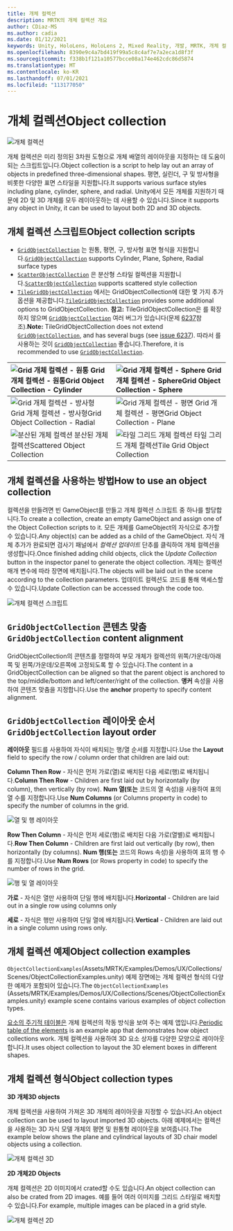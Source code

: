 ```yaml
---
title: 개체 컬렉션
description: MRTK의 개체 컬렉션 개요
author: CDiaz-MS
ms.author: cadia
ms.date: 01/12/2021
keywords: Unity, HoloLens, HoloLens 2, Mixed Reality, 개발, MRTK, 개체 컬렉션,
ms.openlocfilehash: 8390e9c4a7bd419f99a5c8c4af7e7a2eca1d8f3f
ms.sourcegitcommit: f338b1f121a10577bcce08a174e462cdc86d5874
ms.translationtype: MT
ms.contentlocale: ko-KR
ms.lasthandoff: 07/01/2021
ms.locfileid: "113177050"
---
```

# <a name="object-collection"></a><span data-ttu-id="c7b9e-104">개체 컬렉션</span><span class="sxs-lookup"><span data-stu-id="c7b9e-104">Object collection</span></span>

![개체 컬렉션](../images/object-collection/MRTK_ObjectCollection_Main.jpg)

<span data-ttu-id="c7b9e-106">개체 컬렉션은 미리 정의된 3차원 도형으로 개체 배열의 레이아웃을 지정하는 데 도움이 되는 스크립트입니다.</span><span class="sxs-lookup"><span data-stu-id="c7b9e-106">Object collection is a script to help lay out an array of objects in predefined three-dimensional shapes.</span></span> <span data-ttu-id="c7b9e-107">평면, 실린더, 구 및 방사형을 비롯한 다양한 표면 스타일을 지원합니다.</span><span class="sxs-lookup"><span data-stu-id="c7b9e-107">It supports various surface styles including plane, cylinder, sphere, and radial.</span></span> <span data-ttu-id="c7b9e-108">Unity에서 모든 개체를 지원하기 때문에 2D 및 3D 개체를 모두 레이아웃하는 데 사용할 수 있습니다.</span><span class="sxs-lookup"><span data-stu-id="c7b9e-108">Since it supports any object in Unity, it can be used to layout both 2D and 3D objects.</span></span>

## <a name="object-collection-scripts"></a><span data-ttu-id="c7b9e-109">개체 컬렉션 스크립트</span><span class="sxs-lookup"><span data-stu-id="c7b9e-109">Object collection scripts</span></span>

- <span data-ttu-id="c7b9e-110">[`GridObjectCollection`](xref:Microsoft.MixedReality.Toolkit.Utilities.GridObjectCollection) 는 원통, 평면, 구, 방사형 표면 형식을 지원합니다.</span><span class="sxs-lookup"><span data-stu-id="c7b9e-110">[`GridObjectCollection`](xref:Microsoft.MixedReality.Toolkit.Utilities.GridObjectCollection) supports Cylinder, Plane, Sphere, Radial surface types</span></span>
- <span data-ttu-id="c7b9e-111">[`ScatterObjectCollection`](xref:Microsoft.MixedReality.Toolkit.Utilities.ScatterObjectCollection) 은 분산형 스타일 컬렉션을 지원합니다.</span><span class="sxs-lookup"><span data-stu-id="c7b9e-111">[`ScatterObjectCollection`](xref:Microsoft.MixedReality.Toolkit.Utilities.ScatterObjectCollection) supports scattered style collection</span></span>  
- <span data-ttu-id="c7b9e-112">[`TileGridObjectCollection`](xref:Microsoft.MixedReality.Toolkit.Utilities.TileGridObjectCollection) 에서는 GridObjectCollection에 대한 몇 가지 추가 옵션을 제공합니다.</span><span class="sxs-lookup"><span data-stu-id="c7b9e-112">[`TileGridObjectCollection`](xref:Microsoft.MixedReality.Toolkit.Utilities.TileGridObjectCollection) provides some additional options to GridObjectCollection.</span></span> <span data-ttu-id="c7b9e-113">**참고:** TileGridObjectCollection은 를 확장하지 않으며 [`GridObjectCollection`](xref:Microsoft.MixedReality.Toolkit.Utilities.GridObjectCollection) 여러 버그가 있습니다(문제 [6237](https://github.com/microsoft/MixedRealityToolkit-Unity/issues/6237)참조).</span><span class="sxs-lookup"><span data-stu-id="c7b9e-113">**Note:** TileGridObjectCollection does not extend [`GridObjectCollection`](xref:Microsoft.MixedReality.Toolkit.Utilities.GridObjectCollection), and has several bugs (see [issue 6237](https://github.com/microsoft/MixedRealityToolkit-Unity/issues/6237)).</span></span> <span data-ttu-id="c7b9e-114">따라서 를 사용하는 것이 [`GridObjectCollection`](xref:Microsoft.MixedReality.Toolkit.Utilities.GridObjectCollection) 좋습니다.</span><span class="sxs-lookup"><span data-stu-id="c7b9e-114">Therefore, it is recommended to use [`GridObjectCollection`](xref:Microsoft.MixedReality.Toolkit.Utilities.GridObjectCollection).</span></span>

|![Grid 개체 컬렉션 - 원통](../images/object-collection/MRTK_ObjectCollectionCylinder.png) <span data-ttu-id="c7b9e-116">Grid 개체 컬렉션 - 원통</span><span class="sxs-lookup"><span data-stu-id="c7b9e-116">Grid Object Collection - Cylinder</span></span> | ![Grid 개체 컬렉션 - Sphere](../images/object-collection/MRTK_ObjectCollectionSphere.png) <span data-ttu-id="c7b9e-118">Grid 개체 컬렉션 - Sphere</span><span class="sxs-lookup"><span data-stu-id="c7b9e-118">Grid Object Collection - Sphere</span></span> |
|:--- | :--- |
|![Grid 개체 컬렉션 - 방사형](../images/object-collection/MRTK_ObjectCollectionRadial.png) <span data-ttu-id="c7b9e-120">Grid 개체 컬렉션 - 방사형</span><span class="sxs-lookup"><span data-stu-id="c7b9e-120">Grid Object Collection - Radial</span></span> | ![Grid 개체 컬렉션 - 평면](../images/object-collection/MRTK_ObjectCollectionPlane.png) <span data-ttu-id="c7b9e-122">Grid 개체 컬렉션 - 평면</span><span class="sxs-lookup"><span data-stu-id="c7b9e-122">Grid Object Collection - Plane</span></span> |
|![분산된 개체 컬렉션](../images/object-collection/MRTK_ObjectCollectionScattered.png) <span data-ttu-id="c7b9e-124">분산된 개체 컬렉션</span><span class="sxs-lookup"><span data-stu-id="c7b9e-124">Scattered Object Collection</span></span> | ![타일 그리드 개체 컬렉션](../images/object-collection/MRTK_ObjectCollectionTileGrid.png) <span data-ttu-id="c7b9e-126">타일 그리드 개체 컬렉션</span><span class="sxs-lookup"><span data-stu-id="c7b9e-126">Tile Grid Object Collection</span></span> |

## <a name="how-to-use-an-object-collection"></a><span data-ttu-id="c7b9e-127">개체 컬렉션을 사용하는 방법</span><span class="sxs-lookup"><span data-stu-id="c7b9e-127">How to use an object collection</span></span>

<span data-ttu-id="c7b9e-128">컬렉션을 만들려면 빈 GameObject를 만들고 개체 컬렉션 스크립트 중 하나를 할당합니다.</span><span class="sxs-lookup"><span data-stu-id="c7b9e-128">To create a collection, create an empty GameObject and assign one of the Object Collection scripts to it.</span></span> <span data-ttu-id="c7b9e-129">모든 개체를 GameObject의 자식으로 추가할 수 있습니다.</span><span class="sxs-lookup"><span data-stu-id="c7b9e-129">Any object(s) can be added as a child of the GameObject.</span></span> <span data-ttu-id="c7b9e-130">자식 개체 추가가 완료되면 검사기 패널에서 *컬렉션 업데이트* 단추를 클릭하여 개체 컬렉션을 생성합니다.</span><span class="sxs-lookup"><span data-stu-id="c7b9e-130">Once finished adding child objects, click the *Update Collection* button in the inspector panel to generate the object collection.</span></span> <span data-ttu-id="c7b9e-131">개체는 컬렉션 매개 변수에 따라 장면에 배치됩니다.</span><span class="sxs-lookup"><span data-stu-id="c7b9e-131">The objects will be laid out in the scene according to the collection parameters.</span></span> <span data-ttu-id="c7b9e-132">업데이트 컬렉션도 코드를 통해 액세스할 수 있습니다.</span><span class="sxs-lookup"><span data-stu-id="c7b9e-132">Update Collection can be accessed through the code too.</span></span>

![개체 컬렉션 스크립트](../images/object-collection/MRTK_ObjectCollectionScript.png)

## <a name="gridobjectcollection-content-alignment"></a><span data-ttu-id="c7b9e-134">`GridObjectCollection` 콘텐츠 맞춤</span><span class="sxs-lookup"><span data-stu-id="c7b9e-134">`GridObjectCollection` content alignment</span></span>

<span data-ttu-id="c7b9e-135">GridObjectCollection의 콘텐츠를 정렬하여 부모 개체가 컬렉션의 위쪽/가운데/아래쪽 및 왼쪽/가운데/오른쪽에 고정되도록 할 수 있습니다.</span><span class="sxs-lookup"><span data-stu-id="c7b9e-135">The content in a GridObjectCollection can be aligned so that the parent object is anchored to the top/middle/bottom and left/center/right of the collection.</span></span> <span data-ttu-id="c7b9e-136">**앵커** 속성을 사용하여 콘텐츠 맞춤을 지정합니다.</span><span class="sxs-lookup"><span data-stu-id="c7b9e-136">Use the **anchor** property to specify content alignment.</span></span>

## <a name="gridobjectcollection-layout-order"></a><span data-ttu-id="c7b9e-137">`GridObjectCollection` 레이아웃 순서</span><span class="sxs-lookup"><span data-stu-id="c7b9e-137">`GridObjectCollection` layout order</span></span>

<span data-ttu-id="c7b9e-138">**레이아웃** 필드를 사용하여 자식이 배치되는 행/열 순서를 지정합니다.</span><span class="sxs-lookup"><span data-stu-id="c7b9e-138">Use the **Layout** field to specify the row / column order that children are laid out:</span></span>

<span data-ttu-id="c7b9e-139">**Column Then Row** - 자식은 먼저 가로(열)로 배치된 다음 세로(행)로 배치됩니다.</span><span class="sxs-lookup"><span data-stu-id="c7b9e-139">**Column Then Row** - Children are first laid out by horizontally (by column), then vertically (by row).</span></span> <span data-ttu-id="c7b9e-140">**Num 열(또는** 코드의 열 속성)을 사용하여 표의 열 수를 지정합니다.</span><span class="sxs-lookup"><span data-stu-id="c7b9e-140">Use **Num Columns** (or Columns property in code) to specify the number of columns in the grid.</span></span>

![열 및 행 레이아웃](../images/object-collection/MRTK_ColumnThenRow.png)

<span data-ttu-id="c7b9e-142">**Row Then Column** - 자식은 먼저 세로(행)로 배치된 다음 가로(열별)로 배치됩니다.</span><span class="sxs-lookup"><span data-stu-id="c7b9e-142">**Row Then Column** - Children are first laid out vertically (by row), then horizontally (by columns).</span></span> <span data-ttu-id="c7b9e-143">**Num 행(또는** 코드의 Rows 속성)을 사용하여 표의 행 수를 지정합니다.</span><span class="sxs-lookup"><span data-stu-id="c7b9e-143">Use **Num Rows** (or Rows property in code) to specify the number of rows in the grid.</span></span>

![행 및 열 레이아웃](../images/object-collection/MRTK_RowThenColumn.png)

<span data-ttu-id="c7b9e-145">**가로** - 자식은 열만 사용하여 단일 행에 배치됩니다.</span><span class="sxs-lookup"><span data-stu-id="c7b9e-145">**Horizontal** - Children are laid out in a single row using columns only</span></span>

<span data-ttu-id="c7b9e-146">**세로** - 자식은 행만 사용하여 단일 열에 배치됩니다.</span><span class="sxs-lookup"><span data-stu-id="c7b9e-146">**Vertical** - Children are laid out in a single column using rows only.</span></span>

## <a name="object-collection-examples"></a><span data-ttu-id="c7b9e-147">개체 컬렉션 예제</span><span class="sxs-lookup"><span data-stu-id="c7b9e-147">Object collection examples</span></span>

<span data-ttu-id="c7b9e-148">`ObjectCollectionExamples`(Assets/MRTK/Examples/Demos/UX/Collections/Scenes/ObjectCollectionExamples.unity) 예제 장면에는 개체 컬렉션 형식의 다양한 예제가 포함되어 있습니다.</span><span class="sxs-lookup"><span data-stu-id="c7b9e-148">The `ObjectCollectionExamples` (Assets/MRTK/Examples/Demos/UX/Collections/Scenes/ObjectCollectionExamples.unity) example scene contains various examples of object collection types.</span></span>

<span data-ttu-id="c7b9e-149">[요소의 주기적 테이블은](https://github.com/Microsoft/MRDesignLabs_Unity_PeriodicTable) 개체 컬렉션의 작동 방식을 보여 주는 예제 앱입니다.</span><span class="sxs-lookup"><span data-stu-id="c7b9e-149">[Periodic table of the elements](https://github.com/Microsoft/MRDesignLabs_Unity_PeriodicTable) is an example app that demonstrates how object collections work.</span></span> <span data-ttu-id="c7b9e-150">개체 컬렉션을 사용하여 3D 요소 상자를 다양한 모양으로 레이아웃합니다.</span><span class="sxs-lookup"><span data-stu-id="c7b9e-150">It uses object collection to layout the 3D element boxes in different shapes.</span></span>

## <a name="object-collection-types"></a><span data-ttu-id="c7b9e-151">개체 컬렉션 형식</span><span class="sxs-lookup"><span data-stu-id="c7b9e-151">Object collection types</span></span>

<span data-ttu-id="c7b9e-152">**3D 개체**</span><span class="sxs-lookup"><span data-stu-id="c7b9e-152">**3D objects**</span></span>

<span data-ttu-id="c7b9e-153">개체 컬렉션을 사용하여 가져온 3D 개체의 레이아웃을 지정할 수 있습니다.</span><span class="sxs-lookup"><span data-stu-id="c7b9e-153">An object collection can be used to layout imported 3D objects.</span></span> <span data-ttu-id="c7b9e-154">아래 예제에서는 컬렉션을 사용하는 3D 자식 모델 개체의 평면 및 원통형 레이아웃을 보여줍니다.</span><span class="sxs-lookup"><span data-stu-id="c7b9e-154">The example below shows the plane and cylindrical layouts of 3D chair model objects using a collection.</span></span>

![개체 컬렉션 3D](../images/object-collection/MRTK_ObjectCollection_3DObjects.jpg)

<span data-ttu-id="c7b9e-156">**2D 개체**</span><span class="sxs-lookup"><span data-stu-id="c7b9e-156">**2D Objects**</span></span>

<span data-ttu-id="c7b9e-157">개체 컬렉션은 2D 이미지에서 crated할 수도 있습니다.</span><span class="sxs-lookup"><span data-stu-id="c7b9e-157">An object collection can also be crated from 2D images.</span></span> <span data-ttu-id="c7b9e-158">예를 들어 여러 이미지를 그리드 스타일로 배치할 수 있습니다.</span><span class="sxs-lookup"><span data-stu-id="c7b9e-158">For example, multiple images can be placed in a grid style.</span></span>

![개체 컬렉션 2D](../images/object-collection/MRTK_ObjectCollection_Layout_2DImages.jpg)
